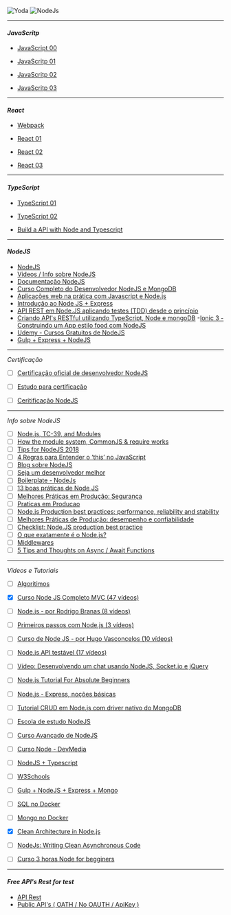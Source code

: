 
![Yoda](https://i.ytimg.com/vi/U5B71d1OR_M/maxresdefault.jpg)
![NodeJs](https://cdn.pixabay.com/photo/2015/04/23/17/41/node-js-736399_960_720.png)


---

#### *JavaScritp*

 - [JavaScript 00](https://cursos.alura.com.br/course/javascript-padroes-abordagem-funcional)

 - [JavaScritp 01](https://cursos.alura.com.br/course/javascript-es6-orientacao-a-objetos-parte-1)

 - [JavaScritp 02](https://cursos.alura.com.br/course/javascript-es6-orientacao-a-objetos-parte-2)

 - [JavaScritp 03](https://cursos.alura.com.br/course/javascript-es6-orientacao-a-objetos-parte-3)

---

#### *React*

- [Webpack](https://cursos.alura.com.br/course/webpack)

- [React 01](https://cursos.alura.com.br/course/react)

- [React 02](https://cursos.alura.com.br/course/react-parte-2)

- [React 03](https://cursos.alura.com.br/course/react-parte-3)

---


#### *TypeScript*

 - [TypeScript 01](https://cursos.alura.com.br/course/typescript-parte1)

 - [TypeScript 02](https://cursos.alura.com.br/course/typescript-parte2)
 
 - [Build a API with Node and Typescript](https://www.sitepoint.com/how-to-use-typescript-to-build-a-node-api-with-express/?fbclid=IwAR19W-M72lvxFEv6jzMD0L_y08ZlehJ1YOMLYUkopitkq6TqwzST1_9uv0A) 
 
---

#### *NodeJS*

  - [NodeJS](https://cursos.alura.com.br/course/nodejs-avancado)
  - [Videos / Info sobre NodeJS](https://github.com/angelozero/nodejs-README/blob/master/README.md)
  - [Documentação NodeJS](https://nodejs.org/en/docs/)
  - [Curso Completo do Desenvolvedor NodeJS e MongoDB](https://www.udemy.com/curso-completo-do-desenvolvedor-nodejs/)
  - [Aplicações web na prática com Javascript e Node.js](https://www.udemy.com/aplicacoes-web-na-pratica-javascript-nodejs/)
  - [Introdução ao Node JS + Express](https://www.udemy.com/introducao-ao-node-js-express/)
  - [API REST em Node.JS aplicando testes (TDD) desde o princípio](https://www.udemy.com/api-rest-nodejs-com-testes/)
  - [Criando API's RESTful utilizando TypeScript, Node e mongoDB](https://www.udemy.com/criando-apis-restful-utilizando-typescript-node-e-mongodb/)
  -[Ionic 3 - Construindo um App estilo food com NodeJS](https://www.udemy.com/ionic-construindo-um-app-estilo-food-com-nodejs/)
  - [Udemy - Cursos Gratuitos de NodeJS](https://www.udemy.com/courses/search/?src=ukw&q=node&p=1&price=price-free)
  - [Gulp + Express + NodeJS](https://www.youtube.com/watch?v=s5S_5slvNGA)

----

*Certificação*

- [ ] [Certificação oficial de desenvolvedor NodeJS](https://www.infoq.com/br/news/2017/12/Node-certified-developer-exam)

- [ ] [Estudo para certificação](https://github.com/nodejs-certified-developer/certification)

- [ ] [Ceritificação NodeJS](https://foundation.nodejs.org/resources/certification)

----

*Info sobre NodeJS*

- [ ] [Node.js, TC-39, and Modules](https://hackernoon.com/node-js-tc-39-and-modules-a1118aecf95e)
- [ ] [How the module system, CommonJS & require works](https://blog.risingstack.com/node-js-at-scale-module-system-commonjs-require/)
- [ ] [Tips for NodeJS 2018](https://blog.risingstack.com/node-js-development-tips-2018/)
- [ ] [4 Regras para Entender o ‘this’ no JavaScript](https://blog.dmatoso.com/javascript-this-71dd763aad52)
- [ ] [Blog sobre NodeJS](https://blog.risingstack.com/)
- [ ] [Seja um desenvolvedor melhor](https://medium.com/@jonathanf07/seja-um-desenvolvedor-melhor-siga-esses-princ%C3%ADpios-66a12663cbe9)
- [ ] [Boilerplate - NodeJs](https://github.com/sahat/hackathon-starter)
- [ ] [13 boas práticas de Node JS](https://nodewebapps.com/2017/01/03/13-security-best-practices-for-your-web-application/)
- [ ] [Melhores Práticas em Produção: Segurança](http://expressjs.com/pt-br/advanced/best-practice-security.html)
- [ ] [Praticas em Producao](https://www.joyent.com/node-js/production)
- [ ] [Node.js Production best practices: performance, reliability and stability](http://maxprog.net.pl/node-js/node-js-production-best-practices-performance-reliability-and-stability/)
- [ ] [Melhores Práticas de Produção: desempenho e confiabilidade](http://expressjs.com/pt-br/advanced/best-practice-performance.html)
- [ ] [Checklist: Node.JS production best practice](http://goldbergyoni.com/checklist-best-practice-of-node-js-in-production/)
- [ ] [O que exatamente é o Node.js?](https://imasters.com.br/artigo/22016/javascript/o-que-exatamente-e-o-nodejs/)
- [ ] [Middlewares](http://expressjs.com/pt-br/guide/using-middleware.html)
- [ ] [5 Tips and Thoughts on Async / Await Functions](https://start.jcolemorrison.com/5-tips-and-thoughts-on-async-await-functions/)

----

*Vídeos e Tutoriais*

- [ ] [Algoritimos](https://www.youtube.com/playlist?list=PLHz_AreHm4dmSj0MHol_aoNYCSGFqvfXV)
- [x] [Curso Node JS Completo MVC (47 vídeos)](https://www.youtube.com/user/Jua0o0o/playlists?view=50&sort=dd&shelf_id=11)
- [ ] [Node.js - por Rodrigo Branas (8 vídeos)](https://www.youtube.com/playlist?list=PLQCmSnNFVYnTFo60Bt972f8HA4Td7WKwq)
- [ ] [Primeiros passos com Node.js (3 vídeos)](https://www.youtube.com/watch?v=gq9uGdZCKxI&list=PLRie4206YnP1LQfS--zYFSLAcSARduyrj)
- [ ] [Curso de Node JS - por Hugo Vasconcelos (10 vídeos)](https://www.youtube.com/watch?v=TuT46v8C-so&list=PLxNM4ef1Bpxgxa-Bgt9leCE1euHC14WI9)
- [ ] [Node.js API testável (17 vídeos)](https://www.youtube.com/playlist?list=PLz_YTBuxtxt74aOA2W8ArqZpsPlxP-JC9)
- [ ] [Vídeo: Desenvolvendo um chat usando NodeJS, Socket.io e jQuery](https://www.devmedia.com.br/desenvolvendo-um-chat-usando-nodejs-socket-io-e-jquery/31082)
- [ ] [Node.js Tutorial For Absolute Beginners](https://www.youtube.com/watch?v=U8XF6AFGqlc)
- [ ] [Node.js - Express, noções básicas](https://www.youtube.com/watch?v=wVo-UMit5Ig)
- [ ] [Tutorial CRUD em Node.js com driver nativo do MongoDB](http://www.luiztools.com.br/post/tutorial-crud-em-node-js-com-driver-nativo-do-mongodb/)
- [ ] [Escola de estudo NodeJS](https://nodeschool.io/pt-br/)
- [ ] [Curso Avançado de NodeJS](https://app.pluralsight.com/player?name=nodejs-advanced-m0&mode=live&clip=0&course=nodejs-advanced&author=samer-buna)
- [ ] [Curso Node - DevMedia](https://www.devmedia.com.br/curso/curso-de-node-js-primeiros-passos/1482)
- [ ] [NodeJS + Typescript](http://mherman.org/blog/2016/11/05/developing-a-restful-api-with-node-and-typescript/#.Wqgbc3XwaP8)
- [ ] [W3Schools](https://www.w3schools.com/nodejs/)
- [ ] [Gulp + NodeJS + Express + Mongo](https://www.youtube.com/watch?v=s5S_5slvNGA)
- [ ] [SQL no Docker](https://www.youtube.com/watch?v=skx_Oxdw9i0)
- [ ] [Mongo no Docker](https://www.youtube.com/watch?v=_pWnGGjaELY&list=PLxTkH01AauxT-HAd4roFmRi4JQiLPqYCf)
- [x] [Clean Architecture in Node.js](https://www.youtube.com/watch?v=CccZCy4eth4)
- [ ] [NodeJs: Writing Clean Asynchronous Code](https://www.youtube.com/watch?v=Jdm_OZCt1i0)
- [ ] [Curso 3 horas Node for begginers](https://www.youtube.com/watch?v=RLtyhwFtXQA)


---

#### *Free API's Rest for test*
  - [API Rest](https://reqres.in/)
  - [Public API's ( OATH / No OAUTH / ApiKey )](https://github.com/toddmotto/public-apis) 
